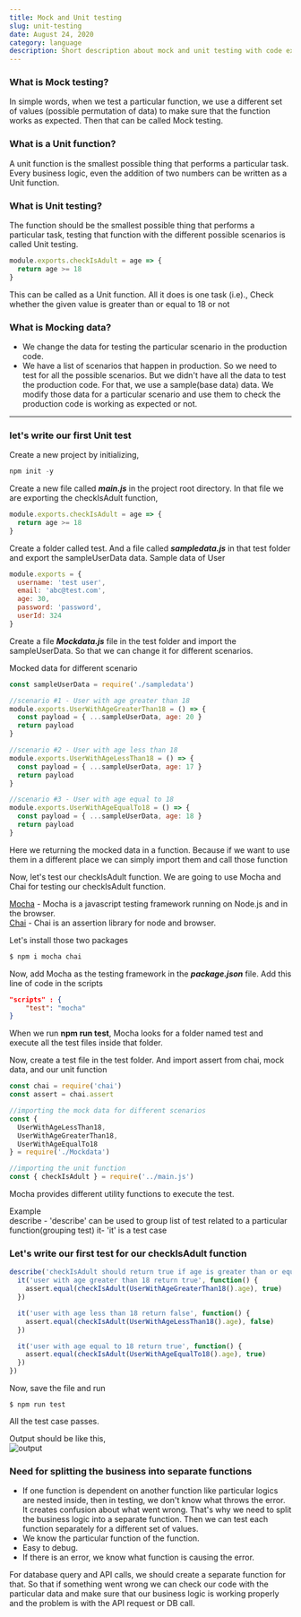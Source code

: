 ```yaml
---
title: Mock and Unit testing
slug: unit-testing
date: August 24, 2020
category: language
description: Short description about mock and unit testing with code examples.
---
```


### What is Mock testing?

In simple words, when we test a particular function, we use a different set of values (possible permutation of data) to make sure that the function works as expected. Then that can be called Mock testing.

### What is a Unit function?

A unit function is the smallest possible thing that performs a particular task. Every business logic, even the addition of two numbers can be written as a Unit function.

### What is Unit testing?

The function should be the smallest possible thing that performs a particular task, testing that function with the different possible scenarios is called Unit testing.

```js
module.exports.checkIsAdult = age => {
  return age >= 18
}
```

This can be called as a Unit function. All it does is one task (i.e)., Check whether the given value is greater than or equal to 18 or not

### What is Mocking data?

- We change the data for testing the particular scenario in the production code.
- We have a list of scenarios that happen in production. So we need to test for all the possible scenarios. But we didn't have all the data to test the production code. For that, we use a sample(base data) data. We modify those data for a particular scenario and use them to check the production code is working as expected or not.

---

### let's write our first Unit test

Create a new project by initializing,

```js
npm init -y
```

Create a new file called **_main.js_** in the project root directory. In that file we are exporting the checkIsAdult function,

```js
module.exports.checkIsAdult = age => {
  return age >= 18
}
```

Create a folder called test. And a file called **_sampledata.js_** in that test folder and export the sampleUserData data.
Sample data of User

```js
module.exports = {
  username: 'test user',
  email: 'abc@test.com',
  age: 30,
  password: 'password',
  userId: 324
}
```

Create a file **_Mockdata.js_** file in the test folder and import the sampleUserData. So that we can change it for different scenarios.

Mocked data for different scenario

```js
const sampleUserData = require('./sampledata')

//scenario #1 - User with age greater than 18
module.exports.UserWithAgeGreaterThan18 = () => {
  const payload = { ...sampleUserData, age: 20 }
  return payload
}

//scenario #2 - User with age less than 18
module.exports.UserWithAgeLessThan18 = () => {
  const payload = { ...sampleUserData, age: 17 }
  return payload
}

//scenario #3 - User with age equal to 18
module.exports.UserWithAgeEqualTo18 = () => {
  const payload = { ...sampleUserData, age: 18 }
  return payload
}
```

Here we returning the mocked data in a function. Because if we want to use them in a different place we can simply import them and call those function

Now, let's test our checkIsAdult function. We are going to use Mocha and Chai for testing our checkIsAdult function.

[Mocha](https://mochajs.org/) - Mocha is a javascript testing framework running on Node.js and in the browser.  
[Chai](https://www.chaijs.com/) - Chai is an assertion library for node and browser.

Let's install those two packages

```js
$ npm i mocha chai
```

Now, add Mocha as the testing framework in the **_package.json_** file. Add this line of code in the scripts

```json
"scripts" : {
    "test": "mocha"
}
```

When we run **npm run test**, Mocha looks for a folder named test and execute all the test files inside that folder.

Now, create a test file in the test folder. And import assert from chai, mock data, and our unit function

```js
const chai = require('chai')
const assert = chai.assert

//importing the mock data for different scenarios
const {
  UserWithAgeLessThan18,
  UserWithAgeGreaterThan18,
  UserWithAgeEqualTo18
} = require('./Mockdata')

//importing the unit function
const { checkIsAdult } = require('../main.js')
```

Mocha provides different utility functions to execute the test.

Example  
 describe - 'describe' can be used to group list of test related to a particular function(grouping test)
it- 'it' is a test case

### Let's write our first test for our checkIsAdult function

```js
describe('checkIsAdult should return true if age is greater than or equal to 18 and false if it is less than 18', function() {
  it('user with age greater than 18 return true', function() {
    assert.equal(checkIsAdult(UserWithAgeGreaterThan18().age), true)
  })

  it('user with age less than 18 return false', function() {
    assert.equal(checkIsAdult(UserWithAgeLessThan18().age), false)
  })

  it('user with age equal to 18 return true', function() {
    assert.equal(checkIsAdult(UserWithAgeEqualTo18().age), true)
  })
})
```

Now, save the file and run

```
$ npm run test
```

All the test case passes.

Output should be like this,  
![output](https://user-images.githubusercontent.com/63153493/91118718-36b94c00-e6af-11ea-99ff-707d8ab8b9ad.png)

### Need for splitting the business into separate functions

- If one function is dependent on another function like particular logics are nested inside, then in testing, we don't know what throws the error. It creates confusion about what went wrong. That's why we need to split the business logic into a separate function. Then we can test each function separately for a different set of values.
- We know the particular function of the function.
- Easy to debug.
- If there is an error, we know what function is causing the error.

For database query and API calls, we should create a separate function for that. So that if something went wrong
we can check our code with the particular data and make sure that our business logic is working properly and
the problem is with the API request or DB call.
